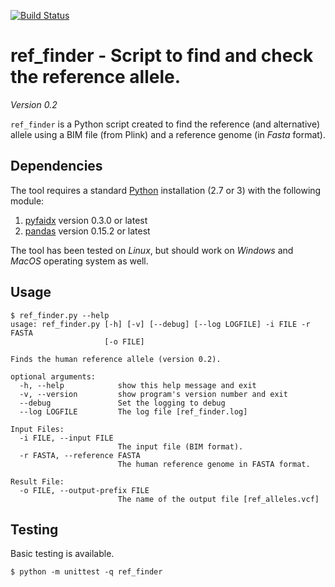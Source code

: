 [![Build Status](https://travis-ci.org/pgxcentre/ref_finder.svg?branch=master)](https://travis-ci.org/pgxcentre/ref_finder)


# ref_finder - Script to find and check the reference allele.

*Version 0.2*

`ref_finder` is a Python script created to find the reference (and alternative)
allele using a BIM file (from Plink) and a reference genome (in *Fasta*
format).


## Dependencies

The tool requires a standard [Python](http://python.org/) installation (2.7 or
3) with the following module:

1. [pyfaidx](https://github.com/mdshw5/pyfaidx) version 0.3.0 or latest
2. [pandas](http://pandas.pydata.org/) version 0.15.2 or latest

The tool has been tested on *Linux*, but should work on *Windows* and *MacOS*
operating system as well.


## Usage

```console
$ ref_finder.py --help
usage: ref_finder.py [-h] [-v] [--debug] [--log LOGFILE] -i FILE -r FASTA
                     [-o FILE]

Finds the human reference allele (version 0.2).

optional arguments:
  -h, --help            show this help message and exit
  -v, --version         show program's version number and exit
  --debug               Set the logging to debug
  --log LOGFILE         The log file [ref_finder.log]

Input Files:
  -i FILE, --input FILE
                        The input file (BIM format).
  -r FASTA, --reference FASTA
                        The human reference genome in FASTA format.

Result File:
  -o FILE, --output-prefix FILE
                        The name of the output file [ref_alleles.vcf]
```

## Testing

Basic testing is available.

```console
$ python -m unittest -q ref_finder
```

